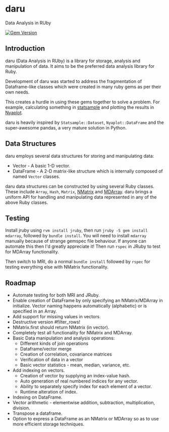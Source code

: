 daru
====

Data Analysis in RUby

[![Gem Version](https://badge.fury.io/rb/daru.svg)](http://badge.fury.io/rb/daru)

## Introduction

daru (Data Analysis in RUby) is a library for storage, analysis and manipulation of data. It aims to be the preferred data analysis library for Ruby. 

Development of daru was started to address the fragmentation of Dataframe-like classes which were created in many ruby gems as per their own needs. 

This creates a hurdle in using these gems together to solve a problem. For example, calculating something in [statsample](https://github.com/clbustos/statsample) and plotting the results in [Nyaplot](https://github.com/domitry/nyaplot).

daru is heavily inspired by `Statsample::Dataset`, `Nyaplot::DataFrame` and the super-awesome pandas, a very mature solution in Python.

## Data Structures

daru employs several data structures for storing and manipulating data:
* Vector - A basic 1-D vector.
* DataFrame - A 2-D matrix-like structure which is internally composed of named `Vector` classes.

daru data structures can be constructed by using several Ruby classes. These include `Array`, `Hash`, `Matrix`, [NMatrix](https://github.com/SciRuby/nmatrix) and [MDArray](https://github.com/rbotafogo/mdarray). daru brings a uniform API for handling and manipulating data represented in any of the above Ruby classes.

## Testing

Install jruby using `rvm install jruby`, then run `jruby -S gem install mdarray`, followed by `bundle install`. You will need to install `mdarray` manually because of strange gemspec file behaviour. If anyone can automate this then I'd greatly appreciate it! Then run `rspec` in JRuby to test for MDArray functionality.

Then switch to MRI, do a normal `bundle install` followed by `rspec` for testing everything else with NMatrix functionality.

## Roadmap

* Automate testing for both MRI and JRuby.
* Enable creation of DataFrame by only specifying an NMatrix/MDArray in initialize. Vector naming happens automatically (alphabetic) or is specified in an Array.
* Add support for missing values in vectors.
* Destructive version #filter\_rows!
* NMatrix.first should return NMatrix (in vector).
* Completely test all functionality for NMatrix and MDArray.
* Basic Data manipulation and analysis operations: 
    - Different kinds of join operations
    - Dataframe/vector merge
    - Creation of correlation, covariance matrices
    - Verification of data in a vector
    - Basic vector statistics - mean, median, variance, etc.
* Add indexing on vectors.
    - Creation of vector by supplying an index-value hash.
    - Auto generation of real numbered indices for any vector.
    - Ability to separately specify index for each element of a vector.
    - Runtime alteration of index.
* Indexing on DataFrame.
* Vector arithmetic - elementwise addition, subtraction, multiplication, division.
* Transpose a dataframe.
* Option to express a DataFrame as an NMatrix or MDArray so as to use more efficient storage techniques.